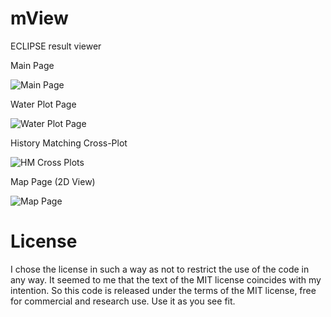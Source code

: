 # mView
ECLIPSE result viewer

Main Page

![Main Page](https://user-images.githubusercontent.com/1786178/124550833-b9bc3e80-de4a-11eb-9ae9-267aca6cf74a.PNG)

Water Plot Page

![Water Plot Page](https://user-images.githubusercontent.com/1786178/124551087-128bd700-de4b-11eb-994d-f6f187902808.jpg)

History Matching Cross-Plot 

![HM Cross Plots](https://user-images.githubusercontent.com/1786178/124551087-128bd700-de4b-11eb-994d-f6f187902808.jpg)

Map Page (2D View)

![Map Page](https://user-images.githubusercontent.com/1786178/124551087-128bd700-de4b-11eb-994d-f6f187902808.jpg)

# License
I chose the license in such a way as not to restrict the use of the code in any way. It seemed to me that the text of the MIT license coincides with my intention. So this code is released under the terms of the MIT license, free for commercial and research use. Use it as you see fit.
